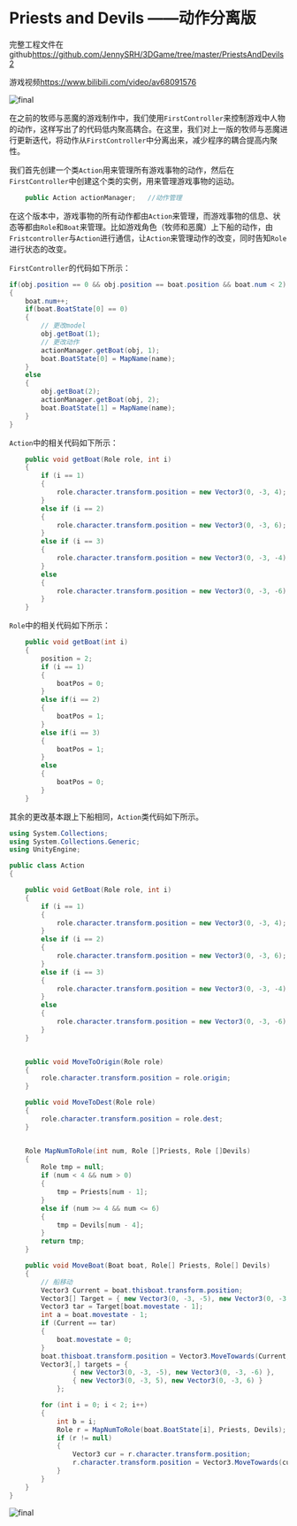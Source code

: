 # Priests and Devils ——动作分离版

完整工程文件在github<https://github.com/JennySRH/3DGame/tree/master/PriestsAndDevils2>

游戏视频<https://www.bilibili.com/video/av68091576>

![final](assets/final-1569406294791.gif)

在之前的牧师与恶魔的游戏制作中，我们使用`FirstController`来控制游戏中人物的动作，这样写出了的代码低内聚高耦合。在这里，我们对上一版的牧师与恶魔进行更新迭代，将动作从`FirstController`中分离出来，减少程序的耦合提高内聚性。

我们首先创建一个类`Action`用来管理所有游戏事物的动作，然后在`FirstController`中创建这个类的实例，用来管理游戏事物的运动。

```c#
    public Action actionManager;   //动作管理
```

在这个版本中，游戏事物的所有动作都由`Action`来管理，而游戏事物的信息、状态等都由`Role`和`Boat`来管理。比如游戏角色（牧师和恶魔）上下船的动作，由`Fristcontroller`与`Action`进行通信，让`Action`来管理动作的改变，同时告知`Role`进行状态的改变。

`FirstController`的代码如下所示：

```c#
if(obj.position == 0 && obj.position == boat.position && boat.num < 2)
{
    boat.num++;
    if(boat.BoatState[0] == 0)
    {
        // 更改model
        obj.getBoat(1);
        // 更改动作
        actionManager.getBoat(obj, 1);
        boat.BoatState[0] = MapName(name);
    }
    else
    {
        obj.getBoat(2);
        actionManager.getBoat(obj, 2);
        boat.BoatState[1] = MapName(name);
    }
}
```

`Action`中的相关代码如下所示：

```c#
    public void getBoat(Role role, int i)
    {
        if (i == 1)
        {
            role.character.transform.position = new Vector3(0, -3, 4);
        }
        else if (i == 2)
        {
            role.character.transform.position = new Vector3(0, -3, 6);
        }
        else if (i == 3)
        {
            role.character.transform.position = new Vector3(0, -3, -4);
        }
        else
        {
            role.character.transform.position = new Vector3(0, -3, -6);
        }
    }
```

`Role`中的相关代码如下所示：

```c#
    public void getBoat(int i)
    {
        position = 2;
        if (i == 1)
        {
            boatPos = 0;
        }
        else if(i == 2)
        {
            boatPos = 1;
        }
        else if(i == 3)
        {
            boatPos = 1;
        }
        else
        {
            boatPos = 0;
        }
    }
```



其余的更改基本跟上下船相同，`Action`类代码如下所示。

```c#
using System.Collections;
using System.Collections.Generic;
using UnityEngine;

public class Action 
{

    public void GetBoat(Role role, int i)
    {
        if (i == 1)
        {
            role.character.transform.position = new Vector3(0, -3, 4);
        }
        else if (i == 2)
        {
            role.character.transform.position = new Vector3(0, -3, 6);
        }
        else if (i == 3)
        {
            role.character.transform.position = new Vector3(0, -3, -4);
        }
        else
        {
            role.character.transform.position = new Vector3(0, -3, -6);
        }
    }


    public void MoveToOrigin(Role role)
    {
        role.character.transform.position = role.origin;
    }

    public void MoveToDest(Role role)
    {
        role.character.transform.position = role.dest;
    }


    Role MapNumToRole(int num, Role []Priests, Role []Devils)
    {
        Role tmp = null;
        if (num < 4 && num > 0)
        {
            tmp = Priests[num - 1];
        }
        else if (num >= 4 && num <= 6)
        {
            tmp = Devils[num - 4];
        }
        return tmp;
    }

    public void MoveBoat(Boat boat, Role[] Priests, Role[] Devils)
    {
        // 船移动
        Vector3 Current = boat.thisboat.transform.position;
        Vector3[] Target = { new Vector3(0, -3, -5), new Vector3(0, -3, 4) };
        Vector3 tar = Target[boat.movestate - 1];
        int a = boat.movestate - 1;
        if (Current == tar)
        {
            boat.movestate = 0;
        }
        boat.thisboat.transform.position = Vector3.MoveTowards(Current, tar, 8f * Time.deltaTime);
        Vector3[,] targets = {
                { new Vector3(0, -3, -5), new Vector3(0, -3, -6) },
                { new Vector3(0, -3, 5), new Vector3(0, -3, 6) }
            };

        for (int i = 0; i < 2; i++)
        {
            int b = i;
            Role r = MapNumToRole(boat.BoatState[i], Priests, Devils);
            if (r != null)
            {
                Vector3 cur = r.character.transform.position;
                r.character.transform.position = Vector3.MoveTowards(cur, targets[a, b], 8f * Time.deltaTime);
            }
        }
    }
}

```

![final](assets/final-1569406277612.gif)